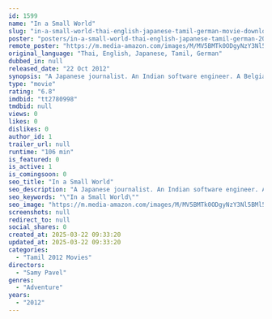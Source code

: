 ```yaml
---
id: 1599
name: "In a Small World"
slug: "in-a-small-world-thai-english-japanese-tamil-german-movie-download"
poster: "posters/in-a-small-world-thai-english-japanese-tamil-german-2012.jpg"
remote_poster: "https://m.media-amazon.com/images/M/MV5BMTk0ODgyNzY3Nl5BMl5BanBnXkFtZTcwMzA5NjUzOQ@@._V1_SX300.jpg"
original_language: "Thai, English, Japanese, Tamil, German"
dubbed_in: null
released_date: "22 Oct 2012"
synopsis: "A Japanese journalist. An Indian software engineer. A Belgian man looking for a new future. An Austrian man running from his past. A young Thai woman and her daughter. In the bright lights and swirling anonymity of Pattaya, the pa..."
type: "movie"
rating: "6.8"
imdbid: "tt2780998"
tmdbid: null
views: 0
likes: 0
dislikes: 0
author_id: 1
trailer_url: null
runtime: "106 min"
is_featured: 0
is_active: 1
is_comingsoon: 0
seo_title: "In a Small World"
seo_description: "A Japanese journalist. An Indian software engineer. A Belgian man looking for a new future. An Austrian man running from his past. A young Thai woman and her daughter. In the bright lights and swirling anonymity of Pattaya, the pa..."
seo_keywords: "\"In a Small World\""
seo_image: "https://m.media-amazon.com/images/M/MV5BMTk0ODgyNzY3Nl5BMl5BanBnXkFtZTcwMzA5NjUzOQ@@._V1_SX300.jpg"
screenshots: null
redirect_to: null
social_shares: 0
created_at: 2025-03-22 09:33:20
updated_at: 2025-03-22 09:33:20
categories:
  - "Tamil 2012 Movies"
directors:
  - "Samy Pavel"
genres:
  - "Adventure"
years:
  - "2012"
---
```

